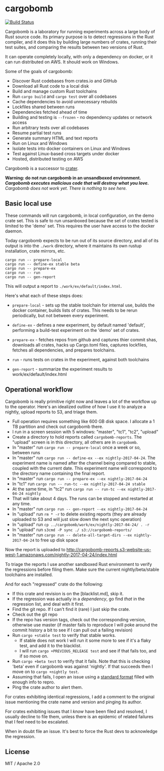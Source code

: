# cargobomb

[![Build Status](https://travis-ci.org/brson/cargobomb.svg?branch=master)](https://travis-ci.org/brson/cargobomb)

Cargobomb is a laboratory for running experiments across a large body
of Rust source code. Its primary purpose is to detect regressions in
the Rust compiler, and it does this by building large numbers of
crates, running their test suites, and comparing the results between
two versions of Rust.

It can operate completely locally, with only a dependency on docker,
or it can run distributed on AWS. It should work on Windows.

Some of the goals of cargobomb:

- Discover Rust codebases from crates.io and GitHub
- Download all Rust code to a local disk
- Build and manage custom Rust toolchains
- Run `cargo build` and `cargo test` over all codebases
- Cache dependencies to avoid unnecessary rebuilds
- Lockfiles shared between runs
- Dependencies fetched ahead of time
- Building and testing is `--frozen` - no dependency updates or network access
- Run arbitrary tests over all codebases
- Resume partial test runs
- Generate summary HTML and text reports
- Run on Linux and Windows
- Isolate tests into docker containers on Linux and Windows
- Test against Linux-based cross targets under docker
- Hosted, distributed testing on AWS

Cargobomb is a successor to [crater].

__Warning: do not run cargobomb in an unsandboxed environment.__  
___Cargobomb executes malicious code that will destroy what you love.___  
_Cargobomb does not work yet. There is nothing to see here._

[crater]: https://github.com/brson/taskcluster-crater

## Basic local use

These commands will run cargobomb, in local configuration, on the demo
crate set. This is safe to run unsanboxed because the set of crates
tested is limited to the 'demo' set. This requires the user have
access to the docker daemon.

Today cargobomb expects to be run out of its source directory, and all
of its output is into the `./work` directory, where it maintains its
own rustup installation, crate mirrors, etc.

```
cargo run -- prepare-local
cargo run -- define-ex stable beta
cargo run -- prepare-ex
cargo run -- run
cargo run -- gen-report
```

This will output a report to `./work/ex/default/index.html`.

Here's what each of these steps does:

* `prepare-local` - sets up the stable toolchain for internal use,
  builds the docker container, builds lists of crates. This needs to
  be rerun periodically, but not between every experiment.

* `define-ex` - defines a new experiment, by default named 'default',
  performing a build-test experiment on the 'demo' set of crates.

* `prepare-ex` - fetches repos from github and captures thier commit
  shas, downloads all crates, hacks up Cargo.toml files, captures
  lockfiles, fetches all dependencies, and prepares toolchains.

* `run` - runs tests on crates in the experiment, against both
  toolchains

* `gen-report` - summarize the experiment results to
  work/ex/default/index.html

## Operational workflow

Cargobomb is really primitive right now and leaves a lot of the
workflow up to the operator. Here's an idealized outline of how I use
it to analyze a nightly, upload reports to S3, and triage them.

- Full operation requires something like 600 GB disk space. I
  allocate a 1 TB partition and check out cargobomb there.
- I run in a screen session with 5 windows: "master", "tc1",
  "tc2", "upload"
- Create a directory to hold reports called `cargobomb-reports`. The
  "upload" screen is in this directory, all others are in `cargobomb`.
- In "master" run `cargo run -- prepare-local` once a week or so,
  between runs
- In "master" run `cargo run -- define-ex --ex nightly-2017-04-24`.
  The experiment name is named after the channel being compared to stable,
  coupled with the current date. This experiment name will correspond
  to the directory name containing the final report.
- In "master" run `cargo run -- prepare-ex --ex nightly-2017-04-24`
- In "tc1" run `cargo run -- run-tc --ex nightly-2017-04-24 stable`
- At the same time, in "tc2" run `cargo run -- run-tc --ex nightly-2017-04-24 nightly`
- That will take about 4 days. The runs can be stopped and restarted
  at any time.
- In "master" run `cargo run -- gen-report --ex nightly-2017-04-24`
- In "upload" run `rm * -r` to delete existing reports (they are
  already uploaded to S3 and will just slow down the next sync
  operation)
- In "upload" run `cp ../cargobomb/work/ex/nightly-2017-04-24/ . -r`
- In "upload" run `s3cmd -P sync ./ s3://cargobomb-reports/`
- In "master" run `cargo run -- delete-all-target-dirs --ex nightly-2017-04-24`
  to free up disk space

Now the report is uploaded to http://cargobomb-reports.s3-website-us-west-1.amazonaws.com/nightly-2017-04-24/index.html

To triage the reports I use another sandboxed Rust environment to
verify the regressions before filing them. Make sure the current
nightly/beta/stable toolchains are installed.

And for each "regressed" crate do the following:

- If this crate and revision is on the [blacklist.md], skip it.
- If the regression was actually in a _dependency_, go find _that_
  in the regression list, and deal with it first.
- Find the git repo. If I can't find it (rare) I just skip the crate.
- Check out the git repo
- If the repo has version tags, check out the corresponding version,
  otherwise use master (if master fails to reproduce I will poke around
  the commit history a bit to see if I can pull out a failing revision)
- Run `cargo +stable test` to verify that stable works.
  - If stable does not work I will run it some more to see if it's a flaky
    test, and add it to the blacklist.
  - I will run `cargo +PREVIOUS_RELEASE test` and see if that fails too,
    and if so move on.
- Run `cargo +beta test` to verify that it fails. Note that this is checking
  'beta' even if cargobomb was against 'nightly'. If that succeeds then
  I move on to `cargo +nightly test`.
- Assuming that fails, I open an issue using a [standard
  format](https://github.com/rust-lang/rust/issues/41803) filled with
  enough info to repro.
- Ping the crate author to alert them.

For crates exhibiting identical regressions, I add a comment to the
original issue mentioning the crate name and version and pinging its
author.

For crates exhibiting issues that I _know_ have been filed and
resolved, I usually decline to file them, unless there is an epidemic
of related failures that I feel need to be escalated.

When in doubt file an issue. It's best to force the Rust devs to
acknowledge the regression.

## License

MIT / Apache 2.0
